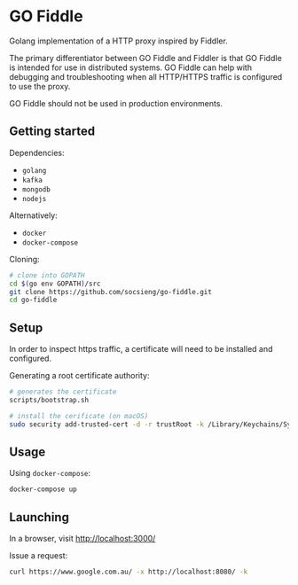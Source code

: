 # GO Fiddle

Golang implementation of a HTTP proxy inspired by Fiddler.

The primary differentiator between GO Fiddle and Fiddler is that GO Fiddle is intended for use in distributed systems. GO Fiddle can help with debugging and troubleshooting when all HTTP/HTTPS traffic is configured to use the proxy.

GO Fiddle should not be used in production environments.

## Getting started

Dependencies:

* `golang`
* `kafka`
* `mongodb`
* `nodejs`

Alternatively:

* `docker`
* `docker-compose`

Cloning:

```sh
# clone into GOPATH
cd $(go env GOPATH)/src
git clone https://github.com/socsieng/go-fiddle.git
cd go-fiddle
```

## Setup

In order to inspect https traffic, a certificate will need to be installed and configured.

Generating a root certificate authority:

```sh
# generates the certificate
scripts/bootstrap.sh

# install the cerificate (on macOS)
sudo security add-trusted-cert -d -r trustRoot -k /Library/Keychains/System.keychain certificates/proxy-ca.pem
```

## Usage

Using `docker-compose`:

```sh
docker-compose up
```

## Launching

In a browser, visit [http://localhost:3000/](http://localhost:3000/)

Issue a request:

```sh
curl https://www.google.com.au/ -x http://localhost:8080/ -k
```
